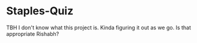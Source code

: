 # Staples-Quiz

TBH I don't know what this project is. Kinda figuring it out as we go.
Is that appropriate Rishabh?
